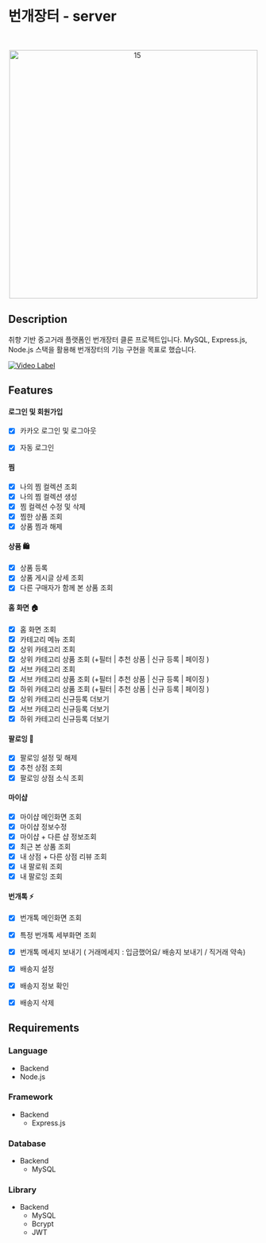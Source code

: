 # 번개장터 - server
<br/>
<p align="center">
  <img width="500" alt="15" src="https://api.seumlaw.com/images/seum_2b0c6bd440ca4a23a5ce5830026d67b0.jpg">
</p>

## Description

취향 기반 중고거래 플랫폼인 번개장터 클론 프로젝트입니다. MySQL, Express.js, Node.js 스택을 활용해 번개장터의 기능 구현을 목표로 했습니다.

[![Video Label](https://img.youtube.com/vi/DB-V6g2f0EU/0.jpg)](https://www.youtube.com/watch?v=DB-V6g2f0EU)


## Features

#### 로그인 및 회원가입
   - [X] 카카오 로그인 및 로그아웃
   - [X] 자동 로그인

 
#### 찜 
   - [X] 나의 찜 컬렉션 조회
   - [X] 나의 찜 컬렉션 생성
   - [X] 찜 컬렉션 수정 및 삭제
   - [X] 찜한 상품 조회
   - [X] 상품 찜과 해제

#### 상품 🛍
   - [X] 상품 등록
   - [X] 상품 게시글 상세 조회
   - [X] 다른 구매자가 함께 본 상품 조회

#### 홈 화면 🏠
   - [X] 홈 화면 조회
   - [X] 카테고리 메뉴 조회
   - [X] 상위 카테고리 조회
   - [X] 상위 카테고리 상품 조회 (+필터 | 추천 상품 | 신규 등록 | 페이징 )
   - [X] 서브 카테고리 조회
   - [X] 서브 카테고리 상품 조회 (+필터 | 추천 상품 | 신규 등록 | 페이징 )
   - [X] 하위 카테고리 상품 조회 (+필터 | 추천 상품 | 신규 등록 | 페이징 )
   - [X] 상위 카테고리 신규등록 더보기
   - [X] 서브 카테고리 신규등록 더보기
   - [X] 하위 카테고리 신규등록 더보기
   
#### 팔로잉 💛
   - [X] 팔로잉 설정 및 해제
   - [X] 추천 상점 조회
   - [X] 팔로잉 상점 소식 조회
    
#### 마이샵
   - [X] 마이샵 메인화면 조회
   - [X] 마이샵 정보수정
   - [X] 마이샵 + 다른 샵 정보조회
   - [X] 최근 본 상품 조회
   - [X] 내 상점 + 다른 상점 리뷰 조회
   - [X] 내 팔로워 조회
   - [X] 내 팔로잉 조회

#### 번개톡 ⚡️
   - [X] 번개톡 메인화면 조회
   - [X] 특정 번개톡 세부화면 조회
   - [X] 번개톡 메세지 보내기 ( 거래메세지 : 입금했어요/ 배송지 보내기 / 직거래 약속)
   - [X] 배송지 설정
   - [X] 배송지 정보 확인
   - [X] 배송지 삭제


## Requirements

### Language
 - Backend
  - Node.js
  
### Framework
- Backend
  - Express.js
  
### Database
- Backend
  - MySQL
  
### Library
- Backend
  - MySQL
  - Bcrypt
  - JWT
